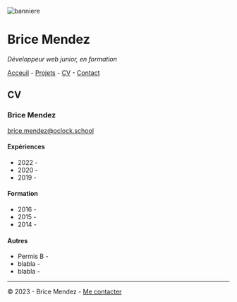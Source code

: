 ![banniere](https://www.studyrama.com/sites/default/files/inline-images/migrate/35/22985.jpg)

# Brice Mendez

*Développeur web junior, en formation*

[Acceuil](README.md) - [Projets](projets.md) - [CV](CV.md) - [Contact](Contact.md)

## CV

### Brice Mendez

[brice.mendez@oclock.school](brice.mendez@oclock.school)

#### Expériences

- 2022 -
- 2020 -
- 2019 -

#### Formation

- 2016 -
- 2015 -
- 2014 -

#### Autres

- Permis B -
- blabla -
- blabla -

---
© 2023 - Brice Mendez - [Me contacter](Contact.md)